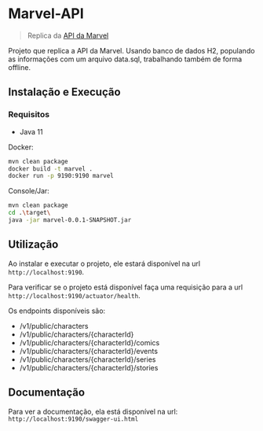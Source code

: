 # Marvel-API
> Replica da [API da Marvel](https://developer.marvel.com/docs#!/public)

Projeto que replica a API da Marvel. Usando banco de dados H2, populando as informações com um arquivo data.sql, trabalhando também de forma offline.


## Instalação e Execução

### Requisitos

* Java 11


Docker:

```sh
mvn clean package
docker build -t marvel .
docker run -p 9190:9190 marvel
```

Console/Jar:

```sh
mvn clean package
cd .\target\
java -jar marvel-0.0.1-SNAPSHOT.jar
```


## Utilização

Ao instalar e executar o projeto, ele estará disponível na url `http://localhost:9190`.

Para verificar se o projeto está disponível faça uma requisição para a url `http://localhost:9190/actuator/health`.

Os endpoints disponíveis são:

- /v1/public/characters
- /v1/public/characters/{characterId}
- /v1/public/characters/{characterId}/comics
- /v1/public/characters/{characterId}/events
- /v1/public/characters/{characterId}/series
- /v1/public/characters/{characterId}/stories


## Documentação

Para ver a documentação, ela está disponível na url: `http://localhost:9190/swagger-ui.html`
